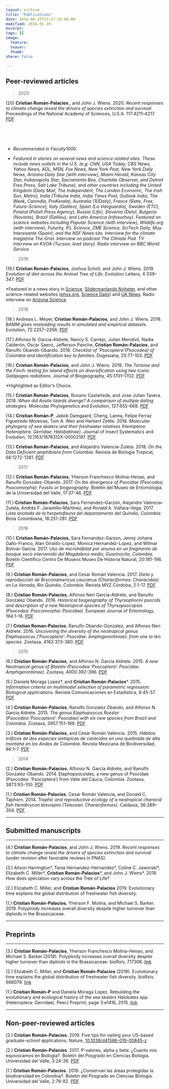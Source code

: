 ```yaml
---
layout: archive
title: "Publications"
date: 2014-06-25T13:57:25-04:00
modified: 2016-01-19
excerpt:
tags: []
image:
  feature:
  teaser:
  thumb:
share: false

---
```


## Peer-reviewed articles

>2020

(20) **Cristian Román-Palacios**., and John J. Wiens. 2020. *Recent responses to climate change reveal the drivers of species extinction and survival*. Proceedings of the National Academy of Sciences, U.S.A. 117:4211–4217. [PDF](2020_Roman-Palacios_Wiens_PNAS.pdf) 

  <h2 class="post-title"  style="text-align: center; width: 100%;" itemprop="headline"></h2>
  <p align="center">
  <script type="text/javascript" src="https://d1bxh8uas1mnw7.cloudfront.net/assets/embed.js"></script><div class="altmetric-embed" data-badge-type="donut" data-altmetric-id="75751186"></div>
  <br> <br>
  </p>


* *Recommended in Faculty1000.* 

* *Featured in stories on several news and science related sites. These include news outlets in the U.S. (e.g. CNN, USA Today, CBS News, Yahoo News, AOL, MSN, Fox News, New York Post, New York Daily News, Arizona Daily Star [with interview], Miami Herald, Kansas City Star, Indianapolis Star, Sacramento Bee, Charlotte Observer, and Detroit Free Press, Salt Lake Tribune), and other countries including the United Kingdom (Daily Mail, The Independent, The London Economic, The Irish Sun, Metro), India (Tribune India, India Times Post, Outlook India, The Week, Canindia, ProKerala), Australia (10Daily), France (Slate, Free, Futura-Science), Italy (Galileo), Spain (La Vanguardia), Sweden (ETC), Poland (Polish Press Agency), Russia (Life), Slovenia (Delo), Bulgaria (Novinite), Brazil (Galileu), and Latin America (infosurhoy). Featured on science websites including Popular Science (with interview), Wildlife.org (with interview), Futurity, IFL Science, ZME Science, SciTech Daily, Muy Interesante (Spain), and the NSF News site. Interview for the climate magazine The Grist. Interview on podcast The Climate Pod. TV interview on KVOA (Tucson; lead story). Radio interview on BBC World Service.*

>2019

(19.) **Cristian Román-Palacios**, Joshua Scholl, and John J. Wiens. 2019. *Evolution of diet across
the Animal Tree of Life*. Evolution Letters, 4:339–347. [PDF](2019_Roman-Palacios_et_al_EvoLett_2019.pdf)  

<script type="text/javascript" src="https://d1bxh8uas1mnw7.cloudfront.net/assets/embed.js"></script><div class="altmetric-embed" data-badge-type="donut" data-altmetric-id="63638663"></div>


*Featured in a news story in [Science](https://www.sciencemag.org/news/2019/08/world-s-first-animal-was-probably-carnivore), [Södermanlands Nyheter](Sodermanlands_Roman.pdf), and other science-related websites ([phys.org](https://phys.org/news/2019-08-paleozoic-diet-animals.html), [Science Daily](https://www.sciencedaily.com/releases/2019/08/190822165028.htm)) and [UA News](https://uanews.arizona.edu/story/paleozoic-diet-why-animals-eat-what-they-eat). Radio interview on [Arizona Science](https://uanews.arizona.edu/story/paleozoic-diet-why-animals-eat-what-they-eat).

>2018

(18.) Andreas L. Meyer, **Cristian Román-Palacios**, and John J. Wiens. 2018. *BAMM gives misleading results in simulated and empirical datasets*. Evolution, 72:2257–2266. [PDF](2018_Meyer_et_al_Evol_2018_BAMM.pdf)

<script type="text/javascript" src="https://d1bxh8uas1mnw7.cloudfront.net/assets/embed.js"></script><div class="altmetric-embed" data-badge-type="donut" data-altmetric-id="46503795"></div>


(17.) Alfonso N. Garcia-Aldrete, Nancy S. Carrejo, Julian Mendivil, Nadia Calderón, Oscar Saenz, Jefferson Panche, **Cristian Román-Palacios**, and Ranulfo Obando-Obando. 2018. *Checklist of ‘Psocoptera’(Psocodea) of Colombia and identification key to families*. Dugesiana, 25:77-103. [PDF](<2018_Garcia-Aldrete et al 2018_Psocoptera_Colombia.pdf>)

(16.) **Cristian Román-Palacios**, and John J. Wiens. 2018. *The Tortoise and the Finch: testing for island effects on diversification using two iconic Galápagos radiations*. Journal of Biogeography, 45:1701–1702. [PDF](2018_Roman_Palacios_Wiens_JBI_2018.pdf)

<script type="text/javascript" src="https://d1bxh8uas1mnw7.cloudfront.net/assets/embed.js"></script><div class="altmetric-embed" data-badge-type="donut" data-altmetric-id="44162724"></div>

*Highlighted as Editor’s Choice.

(15.) **Cristian Román-Palacios**, Rosario Castañeda, and Jose Julian Tavera. 2018. *When did *Anolis* lizards diverge? A comparison of multiple dating strategies*. Molecular Phylogenetics and Evolution, 127:655-668. [PDF](2018_Roman-Palacios_et_al_Anolis.pdf)

<script type="text/javascript" src="https://d1bxh8uas1mnw7.cloudfront.net/assets/embed.js"></script><div class="altmetric-embed" data-badge-type="donut" data-altmetric-id="43782794"></div>

(14.) **Cristian Román-P**, Jakob Damgaard, Cheng, Lanna, Felipe Ferraz Figueiredo Moreirae, Tom A. Weir and Herbert Zettle. 2018. *Molecular phylogeny of sea skaters and their freshwater relatives (Hemiptera: Heteroptera: Gerridae: Halobatinae)*. Journal of Insect Systematics and Evolution, 10.1163/1876312X-00002197. [PDF](2018_Roman-Palacios_et_al._Halobatinae.pdf)

(13.) **Cristian Román-Palacios**, and Alejandro Valencia-Zuleta. 2018. *On the Data Deficient amphibians from Colombia*. Revista de Biologia Tropical, 66:1272-1281. [PDF](<2018_Roman-Palacios_&_Valencia-Zuleta 2018_Colombian_DD.pdf>)

>2017

(12.) **Cristian Román-Palacios**, Yherson Franchesco Molina-Henao, and Ranulfo Gonzalez-Obando. 2017. *On the divergence of Psocidae (Psocodea, Psocomorpha): Fossils or biogeography*. Boletin del Museo de Entomologia de la Universidad del Valle, 17:37-46. [PDF](<2017_Roman-Palacios et al. 2017_Psocidae_Divergence.pdf>)

(11.) **Cristian Román-Palacios**, Sara Fernández–Garzón, Alejandro Valencia–Zuleta, Andrés F. Jaramillo–Martínez, and Ronald A. Viáfara–Vega. 2017. *Lista anotada de la herpetofauna del departamento del Quindío, Colombia*. Biota Colombiana, 18:251-281. [PDF](<2017_Roman-Palacios et al. 2017_Quindio_Herps.pdf>)


>2016

(10.) **Cristian Román-Palacios**, Sara Fernandez-Garzon, Jenny Johana Gallo-Franco, Alan Giraldo-Lopez, Monica Hernandez-Lopez, and Wilmar Bolivar-Garcia. 2017. *Uso de microhábitat por anuros en un fragmento de bosque seco intervenido del Magdalena medio, Guarinocito, Colombia*. Boletín Científico Centro De Museos Museo De Historia Natural, 20:181-196. [PDF](<2016_Roman-Palacios et al_2016_Guarinocito.pdf>)

(9.) **Cristian Román-Palacios**, and Cesar Román Valencia. 2017. *Dieta y reproducción de Bryconamericus caucanus (Characiformes: Characidae) en La Venada, Río Quindío, Colombia*. Revista MVZ Córdoba, 2:1-17. [PDF](<2016_Roman-Palacios et al_2016_caucanus.pdf>) 

(8.) **Cristian Román-Palacios**, Alfonso Neri García-Aldrete, and Ranulfo Gonzalez Obando. 2016. *Historical biogeography of Thyrsophorini psocids and description of a new Neotropical species of Thyrsopsocopsis (Psocodea: Psocomorpha: Psocidae)*. European Journal of Entomology, 194:1-16. [PDF](<2016_Roman-Palacios et al 2016_Thyrso.pdf>)

(7.) **Cristian Roman-Palacios**, Ranulfo Obando-Gonzalez, and Alfonso Neri Aldrete. 2016. *Uncovering the diversity of the neotropical genus Elaphopsocus (‘Psocoptera’: Psocidae: Amphigerontiinae): from one to ten species*. Zootaxa, 4162:373-380. [PDF](<2016_Roman-Palacios et al_2016_Uncovering_ela.pdf>)

>2015

(6.) **Cristian Román-Palacios**, and Alfonso N. García Aldrete. 2015. *A new Neotropical genus of Blastini (Psocodea:’Psocoptera’: Psocidae: Amphigerontiinae)*. Zootaxa, 4000:392-396. [PDF](2015_Garcia-Aldrete_Roman-Palacios_2015_Blastini.pdf)

(5.) Daniela Moraga Lopez*, and **Cristian Román-Palacios***. 2015. *Information criteria on multimodel selection of parametric regression: Biological applications*. Revista Comunicaciones en Estadística, 8:45-57. [PDF](<2015_Moraga_Lopez_Roman-Palacios_2015_Multimodel.pdf>)

(4.) **Cristian Román-Palacios**, Ranulfo Gonzalez Obando, and Alfonso N. Garcia Aldrete. 2015. *The genus Elaphopsocus Roesler (Psocodea:’Psocoptera’: Psocidae) with six new species from Brazil and Colombia*. Zootaxa, 3957:151–168. [PDF](2015_Roman-Palacios_et_al_2015_Elaphosocus.pdf)

(3.) **Cristian Román-Palacios**, and Cesar Román Valencia. 2015. *Hábitos tróficos de dos especies sintópicas de carácidos en una quebrada de alta montaña en los Andes de Colombia*. Revista Mexicana de Biodiversidad, 86:1–7. [PDF](2015_Roman-Palacios_&_Roman-Valencia_2015_Two_freshwater.pdf)

>2014

(2.) **Cristian Román-Palacios**, Alfonso N. García Aldrete, and Ranulfo Gonzalez-Obando. 2014. Elaphopsocoides, a new genus of Psocidae (Psocodea: ’Psocoptera’) from Valle del Cauca, Colombia. Zootaxa, 3873:93–100. [PDF](2014_Roman-P_et_al_2014_Elaphopsocus.pdf) 

(1.) **Cristian Román-Palacios**, Cesar Román Valencia, and Donald C. Taphorn. 2014. *Trophic and reproductive ecology of a neotropical characid fish Hemibrycon brevispini (Teleostei: Characiformes)*. Caldasia, 36:289–304. [PDF](2015_Roman-Palacios_et_al_2015_Brevi.pdf)


---
## Submitted manuscripts
---

(4.) **Cristian Román-Palacios**, and John J. Wiens. 2019. *Recent responses to climate change reveal
the drivers of species extinction and survival* (under revision after favorable reviews in PNAS).

(3.) Alison Harrington*, Tania Hernandez-Hernandez*, Coline C. Jaworski*, Elizabeth C. Miller*,
**Cristian Román-Palacios***, and John J. Wiens*. 2019. How does speciation vary across the
Tree of Life?

(2.) Elizabeth C. Miller, and **Cristian Román-Palacios** 2019. Evolutionary time explains the global
distribution of freshwater fish diversity. 

(1.) **Cristian Román-Palacios**, Yherson F. Molina, and Michael S. Barker. 2019. Polyploidy increases
overall diversity despite higher turnover than diploids in the Brassicaceae.

<script type="text/javascript" src="https://d1bxh8uas1mnw7.cloudfront.net/assets/embed.js"></script><div class="altmetric-embed" data-badge-type="donut" data-altmetric-id="64235771"></div>



---
## Preprints
---

(3.) **Cristian Román-Palacios**, Yherson Franchesco Molina-Henao, and Michael S. Barker (2019). Polyploidy increases overall diversity despite higher turnover than diploids in the Brassicaceae. bioRxiv, 717306. [link](https://www.biorxiv.org/content/10.1101/717306v1)

(2.) Elizabeth C. Miller, and **Cristian Román-Palacios** (2019). Evolutionary time explains the global distribution of freshwater fish diversity. bioRxiv, 668079. [link](https://www.biorxiv.org/content/10.1101/668079v1.abstract)

(1.) **Cristian Román-P** and Daniela Moraga Lopez. Rebuilding the evolutionary and ecological history of the sea skaters Halobates spp. (Heteroptera: Gerridae). PeerJ Preprint, page 3:e1416, 2015. [link](https://peerj.com/preprints/1164/)

---

## Non-peer-reviewed articles

(3.) **Cristian Román-Palacios**. 2019. Five tips for nailing your US-based graduate-school applications.
Nature, [10.1038/d41586-019-00845-z](https://www.nature.com/articles/d41586-019-00845-z)

<script type="text/javascript" src="https://d1bxh8uas1mnw7.cloudfront.net/assets/embed.js"></script><div class="altmetric-embed" data-badge-type="donut" data-altmetric-id="56848920"></div>


(2.) **Cristian Román-Palacios**. 2017. P-valores, alpha y beta: ¿Cuanto nos equivocamos en Biologia?. Boletin del Posgrado en Ciencias Biologia. Universidad del Valle, 3:24-26. [PDF](Roman-Palacios_2017_stat.pdf) 

(1.) **Cristian Román-Palacios**. 2016. ¿Conservan las áreas protegidas la biodiversidad en Colombia?. Boletin del Posgrado en Ciencias Biologia. Universidad del Valle, 2:79-82. [PDF](Roman-Palacios_2016_Areas_Protegidas.pdf)





